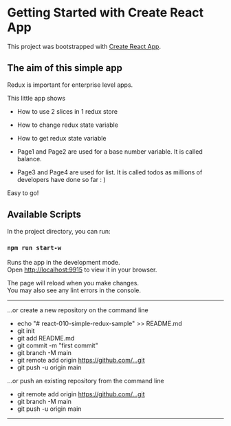 # Getting Started with Create React App

This project was bootstrapped with [Create React App](https://github.com/facebook/create-react-app).

## The aim of this simple app

Redux is important for enterprise level apps.

This little app shows 

- How to use 2 slices in 1 redux store
- How to change redux state variable
- How to get redux state variable


- Page1 and Page2 are used for a base number variable. It is called balance.
- Page3 and Page4 are used for list. It is called todos as millions of developers have done so far : )

Easy to go!


## Available Scripts

In the project directory, you can run:

### `npm run start-w`

Runs the app in the development mode.\
Open [http://localhost:9915](http://localhost:9915) to view it in your browser.

The page will reload when you make changes.\
You may also see any lint errors in the console.



-------------------------

…or create a new repository on the command line

- echo "# react-010-simple-redux-sample" >> README.md
- git init
- git add README.md
- git commit -m "first commit"
- git branch -M main
- git remote add origin https://github.com/...git
- git push -u origin main

…or push an existing repository from the command line

- git remote add origin https://github.com/...git
- git branch -M main
- git push -u origin main

-------------------------